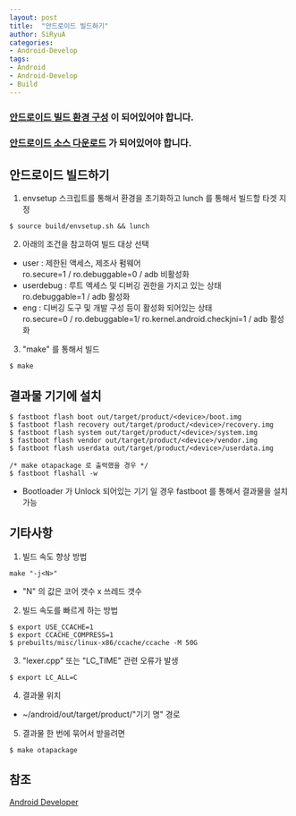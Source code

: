 ```yaml
---
layout: post
title:  "안드로이드 빌드하기"
author: SiRyuA
categories:
- Android-Develop
tags:
- Android
- Android-Develop
- Build
---
```


### [안드로이드 빌드 환경 구성](/android/android-build-settings.html) 이 되어있어야 합니다.

### [안드로이드 소스 다운로드](/android/android-source-download.html) 가 되어있어야 합니다.


## 안드로이드 빌드하기
1.  envsetup 스크립트를 통해서 환경을 초기화하고 lunch 를 통해서 빌드할 타겟 지정
~~~~
$ source build/envsetup.sh && lunch
~~~~
2. 아래의 조건을 참고하여 빌드 대상 선택
 * user : 제한된 액세스, 제조사 펌웨어<br>ro.secure=1 / ro.debuggable=0 / adb 비활성화
 * userdebug : 루트 엑세스 및 디버깅 권한을 가지고 있는 상태<br>ro.debuggable=1 / adb 활성화
 * eng : 디버깅 도구 및 개발 구성 등이 활성화 되어있는 상태<br>ro.secure=0 / ro.debuggable=1/ ro.kernel.android.checkjni=1 / adb 활성화
3. "make" 를 통해서 빌드
~~~~
$ make
~~~~


## 결과물 기기에 설치
~~~~
$ fastboot flash boot out/target/product/<device>/boot.img
$ fastboot flash recovery out/target/product/<device>/recovery.img
$ fastboot flash system out/target/product/<device>/system.img
$ fastboot flash vendor out/target/product/<device>/vendor.img
$ fastboot flash userdata out/target/product/<device>/userdata.img

/* make otapackage 로 출력했을 경우 */
$ fastboot flashall -w
~~~~
* Bootloader 가 Unlock 되어있는 기기 일 경우 fastboot 를 통해서 결과물을 설치가능


## 기타사항
1. 빌드 속도 향상 방법
~~~~
make "-j<N>"
~~~~
  * "N" 의 값은 코어 갯수 x 쓰레드 갯수
2. 빌드 속도를 빠르게 하는 방법
~~~~
$ export USE_CCACHE=1
$ export CCACHE_COMPRESS=1
$ prebuilts/misc/linux-x86/ccache/ccache -M 50G
~~~~
3. "lexer.cpp" 또는 "LC_TIME" 관련 오류가 발생
~~~~
$ export LC_ALL=C
~~~~
4. 결과물 위치
  * ~/android/out/target/product/"기기 명" 경로
5. 결과물 한 번에 묶어서 받을려면
~~~~
$ make otapackage
~~~~


## 참조
[Android Developer](https://source.android.com/setup/build/requirements)
